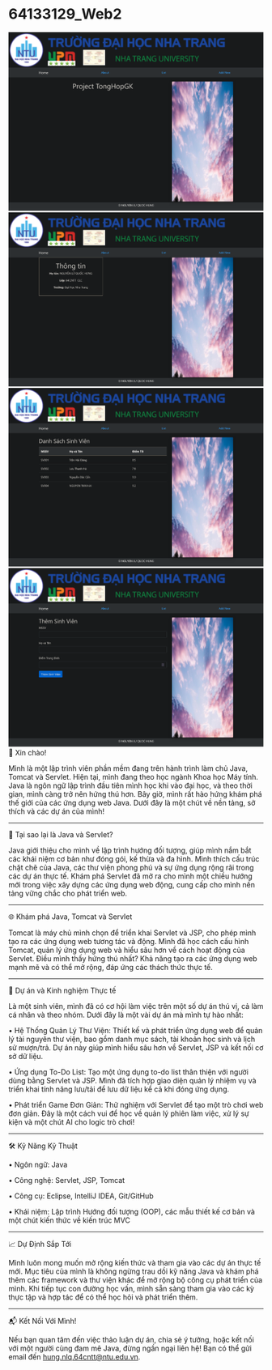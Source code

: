 # 64133129_Web2
![image description](TongHopGK/Anh/anh1.png)
![image description](TongHopGK/Anh/anh2.png)
![image description](TongHopGK/Anh/anh3.png)
![image description](TongHopGK/Anh/anh4.png)
👋 Xin chào!

Mình là một lập trình viên phần mềm đang trên hành trình làm chủ Java, Tomcat và Servlet. Hiện tại, mình đang theo học ngành Khoa học Máy tính. Java là ngôn ngữ lập trình đầu tiên mình học khi vào đại học, và theo thời gian, mình càng trở nên hứng thú hơn. Bây giờ, mình rất hào hứng khám phá thế giới của các ứng dụng web Java. Dưới đây là một chút về nền tảng, sở thích và các dự án của mình!

________________________________________

📘 Tại sao lại là Java và Servlet?

Java giới thiệu cho mình về lập trình hướng đối tượng, giúp mình nắm bắt các khái niệm cơ bản như đóng gói, kế thừa và đa hình. Mình thích cấu trúc chặt chẽ của Java, các thư viện phong phú và sự ứng dụng rộng rãi trong các dự án thực tế. Khám phá Servlet đã mở ra cho mình một chiều hướng mới trong việc xây dựng các ứng dụng web động, cung cấp cho mình nền tảng vững chắc cho phát triển web.

________________________________________

🌐 Khám phá Java, Tomcat và Servlet

Tomcat là máy chủ mình chọn để triển khai Servlet và JSP, cho phép mình tạo ra các ứng dụng web tương tác và động. Mình đã học cách cấu hình Tomcat, quản lý ứng dụng web và hiểu sâu hơn về cách hoạt động của Servlet. Điều mình thấy hứng thú nhất? Khả năng tạo ra các ứng dụng web mạnh mẽ và có thể mở rộng, đáp ứng các thách thức thực tế.

________________________________________

📂 Dự án và Kinh nghiệm Thực tế

Là một sinh viên, mình đã có cơ hội làm việc trên một số dự án thú vị, cả làm cá nhân và theo nhóm. Dưới đây là một vài dự án mà mình tự hào nhất:

• Hệ Thống Quản Lý Thư Viện: Thiết kế và phát triển ứng dụng web để quản lý tài nguyên thư viện, bao gồm danh mục sách, tài khoản học sinh và lịch sử mượn/trả. Dự án này giúp mình hiểu sâu hơn về Servlet, JSP và kết nối cơ sở dữ liệu.

• Ứng dụng To-Do List: Tạo một ứng dụng to-do list thân thiện với người dùng bằng Servlet và JSP. Mình đã tích hợp giao diện quản lý nhiệm vụ và triển khai tính năng lưu/tải để lưu dữ liệu kể cả khi đóng ứng dụng.

• Phát triển Game Đơn Giản: Thử nghiệm với Servlet để tạo một trò chơi web đơn giản. Đây là một cách vui để học về quản lý phiên làm việc, xử lý sự kiện và một chút AI cho logic trò chơi!

________________________________________

🛠️ Kỹ Năng Kỹ Thuật

• Ngôn ngữ: Java

• Công nghệ: Servlet, JSP, Tomcat

• Công cụ: Eclipse, IntelliJ IDEA, Git/GitHub

• Khái niệm: Lập trình Hướng đối tượng (OOP), các mẫu thiết kế cơ bản và một chút kiến thức về kiến trúc MVC

________________________________________

📈 Dự Định Sắp Tới

Mình luôn mong muốn mở rộng kiến thức và tham gia vào các dự án thực tế mới. Mục tiêu của mình là không ngừng trau dồi kỹ năng Java và khám phá thêm các framework và thư viện khác để mở rộng bộ công cụ phát triển của mình. Khi tiếp tục con đường học vấn, mình sẵn sàng tham gia vào các kỳ thực tập và hợp tác để có thể học hỏi và phát triển thêm.

________________________________________

📬 Kết Nối Với Mình!

Nếu bạn quan tâm đến việc thảo luận dự án, chia sẻ ý tưởng, hoặc kết nối với một người cùng đam mê Java, đừng ngần ngại liên hệ! Bạn có thể gửi email đến hung.nlq.64cntt@ntu.edu.vn.